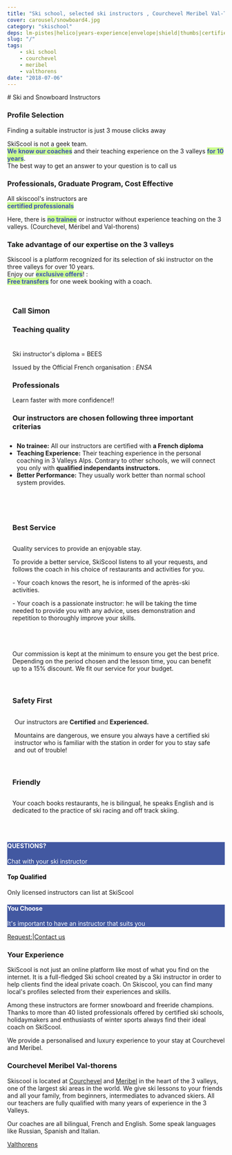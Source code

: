 ```yaml
---
title: "Ski school, selected ski instructors , Courchevel Meribel Val-Thorens"
cover: carousel/snowboard4.jpg
category: "skischool"
deps: lm-pistes|helico|years-experience|envelope|shield|thumbs|certified|guide
slug: "/"
tags:
    - ski school
    - courchevel
    - meribel
    - valthorens
date: "2018-07-06"
---
```


# Ski and Snowboard Instructors

<div class="md-grid  md-cell--middle">
  <div class="md-cell md-cell--4 md-cell--8-tablet">
<imgtest data="guide.png" height="75" width="200px" directory="pages" alt="Courchevel"></imgtest>
<div class="md-block-centered md-cell--6-tablet flow-text">
  <h3 class="h4">Profile Selection</h3>
    <p>Finding a suitable instructor is just 3 mouse clicks away</p> <p>SkiScool is not a geek team.<br> <b style="color:#3f51b5;background-color:#ccff90">We know our coaches</b> and their teaching experience on the 3 valleys <b style="color:#3f51b5;background-color:#ccff90">for 10 years</b>. <br>The best way to get an answer to your question is to call us</p>
  </div>
</div>
 

<div class="md-cell md-cell--4 md-cell--8-tablet">
 <imgtest data="certified.png" height="75" width="200px" directory="pages" alt="Courchevel"></imgtest>
 <div class="md-block-centered md-cell--6-tablet flow-text">
<h3 class="h4">Professionals, Graduate Program, Cost Effective</h3>
 <p>All skiscool's instructors are <br><b style="color:#3f51b5;background-color:#ccff90">certified professionals</b></p>
 <p>Here, there is <b style="color:#3f51b5;background-color:#ccff90">no trainee</b> or instructor without experience teaching on the 3 valleys.  (Courchevel, Méribel and Val-thorens)</p>
</div>
</div>
 

<div class="md-cell md-cell--4 md-cell--8-tablet">
  <imgtest data="years-experience.png" height="75" width="200px" directory="pages" alt="Courchevel"></imgtest>
<div class="md-block-centered md-cell--6-tablet flow-text">
  <h3 class="h4">Take advantage of our expertise on the 3 valleys</h3> <p>Skiscool is a platform recognized for its selection of ski instructor on the three valleys for over 10 years.<br> Enjoy our <b style="color:#3f51b5;background-color:#ccff90">exclusive offers</b>! :<br> <b style="color:#3f51b5;background-color:#ccff90">Free transfers</b> for one week booking with a coach.</p>
  </div> 
</div>
</div>


<div class="md-grid md-cell--middle" style="padding:12px;flex-flow: column wrap;">
 <div class="md-cell--middle" style="flex-direction: column;width: 120px;"><h3 style="font-size:1.2em">Call Simon</h3><a href="tel:France+33675505209" class="h2 black">
 <buttontest cls="btn btn-flat">
 <div class="mr1 fa-stack-big">
 <i class="fa fa-circle fa-stack-8x gray" style="color: rgb(178, 255, 89);"></i><i class="fa fa-phone fa-stack-4x navy"></i></div></buttontest></a>
 </div>

<div class="md-cell--middle" style="flex-direction: column; padding-bottom: 8%;">
<h3 style="margin-bottom: 5%;">Teaching quality</h3> 
<a title="Teaching quality" style="display: flex; flex-direction: row;">
<imgtest data="certified.png" height="75" width="300px" directory="pages" alt="Courchevel"></imgtest>
<div>
<p>Ski instructor's diploma = BEES </p>
<p> Issued by the Official French organisation :  <em>ENSA</em> <i class="fa fa-question-circle-o"></i></p>
<h3>Professionals</h3>
<p>Learn faster with more confidence!!</p>
<h3>Our instructors are chosen following three important criterias</h3>
<ul style="padding: 10px;">
<li><b>No trainee:</b> All our instructors are certified with <b>a French diploma</b></li>
<li><b>Teaching Experience:</b> Their teaching experience in the personal coaching in 3 Valleys Alps. Contrary to other schools, we will connect you only with <b>qualified independants instructors.</b></li>
<li><b>Better Performance:</b> They usually work better than normal school system provides.</li>
</div>
</a>
</div>

<div class="md-cell--middle flow-text" style="flex-direction: column;padding-bottom: 8%;">
<h3>Best Service</h3>
<a title="Service" style="display: flex; flex-direction: row;">
<div style="margin-right: 1%;">
<p> Quality services to provide an enjoyable stay.</p> 
<p>To provide a better service, SkiScool listens to all your requests, and follows the coach in his choice of restaurants and activities for you.</p>
<p> - Your coach knows the resort, he is informed of the après-ski activities. </p>
<p> - Your coach is a passionate instructor: he will be taking the time needed to provide you with any advice, uses demonstration and repetition to thoroughly improve your skills.</p>
</div>
<imgtest data="lm-pistes.jpg" height="75" width="300px" directory="pages" alt="service client"></imgtest>
</a>
</div> 

<div style="flex-direction: column;" class="md-cell--8 md-cell--middle">
<p class="h2">
<i class="fa fa-quote-left"></i>
 Our commission is kept at the minimum to ensure you get the best price. Depending on the period chosen and the lesson time, you can benefit up to a 15% discount. We fit our service for your budget. 
<i class="fa fa-quote-right"></i>
</p>
</div>

<div class="md-cell--middle" style="flex-direction: column;padding-top: 4%;padding-bottom: 4%;">
<h3>Safety First</h3>
<a title="Safety First" style="display: flex; flex-direction: row;">
<imgtest data="helico.jpg" height="75" width="300px" directory="pages" alt="Sécurité" coverclassname=""></imgtest>
<div style="margin-left: 1%;">
<p>Our instructors are <b>Certified</b> and <b>Experienced.</b>
<p>Mountains are dangerous, we ensure you always have a certified ski instructor who is familiar with the station in order for you to stay safe and out of trouble!</p>
</div>
</a>
</div>

<div class="md-cell--middle" style="flex-direction: column;padding-bottom: 4%;">
<h3>Friendly</h3>
<a title="Friendly coach" style="display: flex; flex-direction: row;">
<div style="margin-right: 1%;">
<p>Your coach books restaurants, he is bilingual, he speaks English and is dedicated to the practice of ski racing and off track skiing.</p>
</div>
<imgtest data="years-experience.png" height="75" width="300px" directory="pages" alt="Courchevel"></imgtest>
</div>
</a>
</div>

<div style="flex-direction: column">
<reactfb language="fr" newDivName="sel" appId="562112907171338" type="post" desc="Private ski instructor courchevel 1850 Dubai - courchevel"/></reactfb>
</div>

</div>


<div class="md-grid md-cell--middle">
<div id="questions" style="flex: 1;background-color: rgb(66, 88, 161); flex-direction: column;" class="md-paper md-paper--1 md-grid md-cell md-cell--4"><imgtest data="envelope.jpg" maxwidth="200px" class="boxshad rounded bg-white"  height="75" directory="pages" alt="Courchevel"></imgtest>
<h4 style="color: #fff;"><b>QUESTIONS?</b></h4>
<p style="color: #fff;">Chat with your ski instructor</p></div>

<div id="topQualification" style="flex: 1; flex-direction: column;" class="md-paper md-paper--1 md-grid md-cell md-cell--4">
  <imgtest data="shield.png" maxwidth="200px" class="boxshad rounded bg-white"  height="75" directory="pages" alt="Courchevel"></imgtest>
<h4 style="color:black;"><b>Top Qualified</b></h4><p>Only licensed instructors can list at SkiScool</p></div>

<div id="thumbsUp" style="flex: 1; background-color: rgb(66, 88, 161);flex-direction: column;" class="md-paper md-paper--1 md-grid md-cell md-cell--4">
  <imgtest data="thumbs.jpg" maxwidth="200px" class="boxshad rounded bg-white"  height="75" directory="pages" alt="Courchevel"></imgtest>
<h4 style="color: #fff;"><b>You Choose</b></h4>
<p style="color: #fff;">It's important to have an instructor that suits you</p>
</div>

</div>


<div style="justify-content: center;" class="md-paper md-paper--1 md-grid md-cell--middle md-cell--4">
<a class="emailrot silver" href="mailto:simon@skiscool.com?subject=question">Request:</a><span class="px2">|</span><a class="emailrot silver" href="mailto:simon@skiscool.com?subject=contact">Contact us</a>
</div>

<div class="md-paper" style="margin-bottom: 4%;">
<h3>Your Experience</h3>
<p>SkiScool is not just an online platform like most of what you find on the internet. It is a full-fledged Ski school created by a Ski instructor in order to help clients find the ideal private coach. On Skiscool, you can find many local's profiles selected from their experiences and skills.</p>

<p>Among these instructors are former snowboard and freeride champions. Thanks to more than 40 listed professionals offered by certified ski schools, holidaymakers and enthusiasts of winter sports always find their ideal coach on SkiScool.</p>

We provide a personalised and luxury experience to your stay at Courchevel and Meribel.
</div>


<div style="margin-bottom: 4%;">
<h3>Courchevel Meribel Val-thorens</h3>
<p>Skiscool is located at <a href='Map/Courchevel' title='Courchevel'>Courchevel</a> and <a href='Map/Meribel' title='Meribel'>Meribel</a> in the heart of the 3 valleys, one of the largest ski areas in the world. We give ski lessons to your friends and all your family, from beginners, intermediates to advanced skiers.  
All our teachers are fully qualified with many years of experience in the 3 Valleys.</p> 

<p>Our coaches are all bilingual, French and English. Some speak languages like Russian, Spanish and Italian.</p> <a href='Map/Valthorens' title='Valthorens'>Valthorens</a>
</div>



